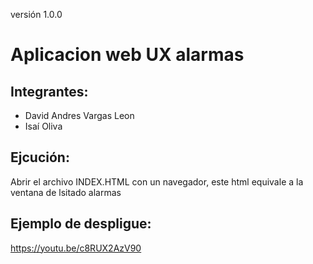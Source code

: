 versión 1.0.0

# Aplicacion web UX alarmas

## Integrantes:

 - David Andres Vargas Leon
 - Isaí Oliva

## Ejcución:

Abrir el archivo INDEX.HTML con un navegador, este html equivale a la ventana de lsitado alarmas


## Ejemplo de despligue:


https://youtu.be/c8RUX2AzV90
